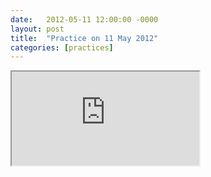 ```yaml
---
date:   2012-05-11 12:00:00 -0000
layout: post
title:  "Practice on 11 May 2012"
categories: [practices]
---
```

<iframe src="https://www.youtube.com/embed/v6gjXGBOHF0?rel=0" allowfullscreen="allowfullscreen"></iframe>
